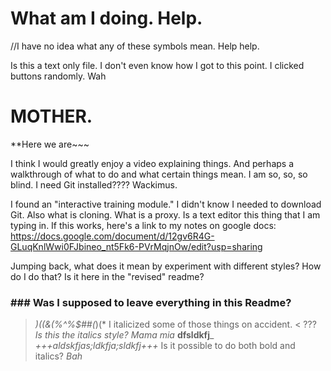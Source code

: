 # What am I doing. Help.
//I have no idea what any of these symbols mean. Help help.

Is this a text only file.
I don't even know how I got to this point. I clicked buttons randomly.
Wah
# MOTHER.
**Here we are~~~

I think I would greatly enjoy a video explaining things. And perhaps a walkthrough of what to do and what certain things mean. I am so, so, so blind.
I need Git installed???? Wackimus.

I found an "interactive training module." I didn't know I needed to download Git. Also what is cloning.
What is a proxy.
Is a text editor this thing that I am typing in.
If this works, here's a link to my notes on google docs: https://docs.google.com/document/d/12gv6R4G-GLuqKnlWwi0FJbineo_nt5Fk6-PVrMqjnOw/edit?usp=sharing

Jumping back, what does it mean by experiment with different styles? How do I do that? Is it here in the "revised" readme?
### ### Was I supposed to leave everything in this Readme?
>_)*((*&*(%^%$##(*_)(*
>I italicized some of those things on accident.
>< ???
_Is this the italics style?_
*Mama mia*
__dfsldkfj___
_+++aldskfjas;ldkfja;sldkfj+++_
Is it possible to do both bold and italics? *Bah*
